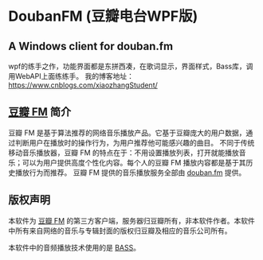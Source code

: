 # DoubanFM (豆瓣电台WPF版)
## A Windows client for douban.fm

wpf的练手之作，功能界面都是东拼西凑，在歌词显示，界面样式，Bass库，调用WebAPI上面练练手。
我的博客地址：https://www.cnblogs.com/xiaozhangStudent/


## [豆瓣 FM](http://douban.fm/) 简介

豆瓣 FM 是基于算法推荐的网络音乐播放产品。它基于豆瓣庞大的用户数据，通过判断用户在播放时的操作行为，为用户推荐他可能感兴趣的曲目。 不同于传统移动音乐播放器，豆瓣 FM 的特点在于：不用设置播放列表，打开就能播放音乐；可以为用户提供高度个性化内容。每个人的豆瓣 FM 播放内容都是基于其历史播放行为而推荐。 豆瓣 FM 提供的音乐播放服务全部由 [douban.fm](douban.fm) 提供。

## 版权声明

本软件为 [豆瓣 FM](http://douban.fm) 的第三方客户端，服务器归豆瓣所有，非本软件作者。本软件中所有来自网络的音乐与专辑封面的版权归豆瓣及相应的音乐公司所有。

本软件中的音频播放技术使用的是 [BASS](http://www.un4seen.com/)。



